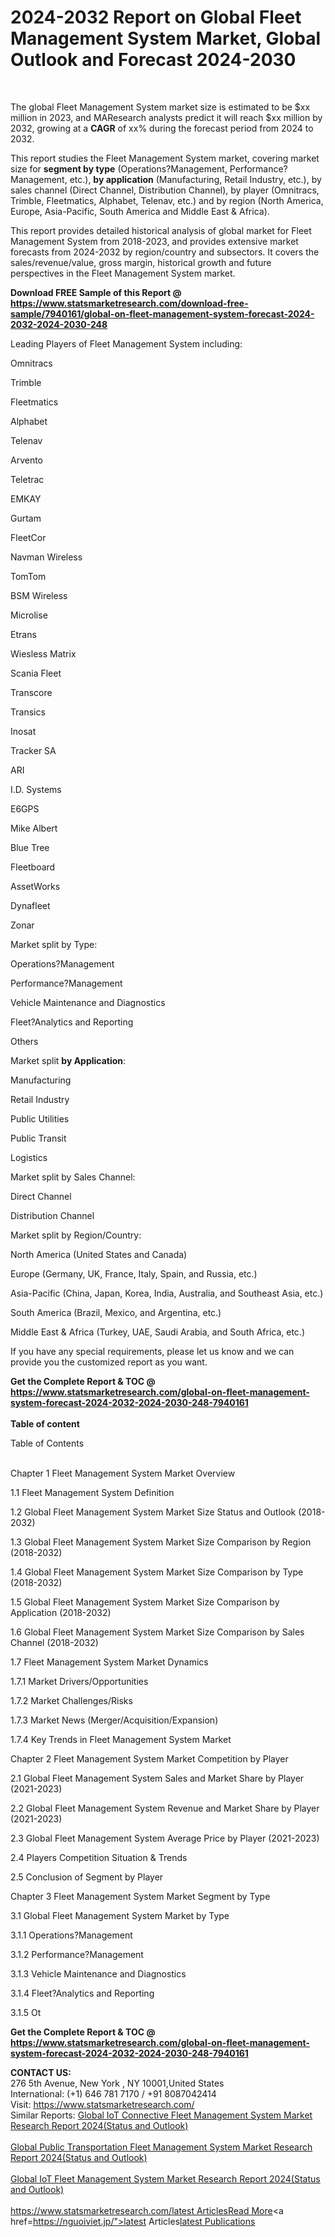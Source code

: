 <h1>2024-2032 Report on Global Fleet Management System Market, Global Outlook and Forecast 2024-2030</h1><br/><p>The global Fleet Management System market size is estimated to be $xx million in 2023, and MAResearch analysts predict it will reach $xx million by 2032, growing at a <strong>CAGR</strong> of xx% during the forecast period from 2024 to 2032.</p><p>This report studies the Fleet Management System market, covering market size for <strong>segment by type</strong> (Operations?Management, Performance?Management, etc.), <strong>by application</strong> (Manufacturing, Retail Industry, etc.), by sales channel (Direct Channel, Distribution Channel), by player (Omnitracs, Trimble, Fleetmatics, Alphabet, Telenav, etc.) and by region (North America, Europe, Asia-Pacific, South America and Middle East & Africa).</p><p>This report provides detailed historical analysis of global market for Fleet Management System from 2018-2023, and provides extensive market forecasts from 2024-2032 by region/country and subsectors. It covers the sales/revenue/value, gross margin, historical growth and future perspectives in the Fleet Management System market.</p><p><strong>Download FREE Sample of this Report @ <a href="https://www.statsmarketresearch.com/download-free-sample/7940161/global-on-fleet-management-system-forecast-2024-2032-2024-2030-248">https://www.statsmarketresearch.com/download-free-sample/7940161/global-on-fleet-management-system-forecast-2024-2032-2024-2030-248</a></strong></p><p>Leading Players of Fleet Management System including:</p><p>Omnitracs</p><p>Trimble</p><p>Fleetmatics</p><p>Alphabet</p><p>Telenav</p><p>Arvento</p><p>Teletrac</p><p>EMKAY</p><p>Gurtam</p><p>FleetCor</p><p>Navman Wireless</p><p>TomTom</p><p>BSM Wireless</p><p>Microlise</p><p>Etrans</p><p>Wiesless Matrix</p><p>Scania Fleet</p><p>Transcore</p><p>Transics</p><p>Inosat</p><p>Tracker SA</p><p>ARI</p><p>I.D. Systems</p><p>E6GPS</p><p>Mike Albert</p><p>Blue Tree</p><p>Fleetboard</p><p>AssetWorks</p><p>Dynafleet</p><p>Zonar</p><p>Market split by Type:</p><p>Operations?Management</p><p>Performance?Management</p><p>Vehicle Maintenance and Diagnostics</p><p>Fleet?Analytics and Reporting</p><p>Others</p><p>Market split <strong>by Application</strong>:</p><p>Manufacturing</p><p>Retail Industry</p><p>Public Utilities</p><p>Public Transit</p><p>Logistics</p><p>Market split by Sales Channel:</p><p>Direct Channel</p><p>Distribution Channel</p><p>Market split by Region/Country:</p><p>North America (United States and Canada)</p><p>Europe (Germany, UK, France, Italy, Spain, and Russia, etc.)</p><p>Asia-Pacific (China, Japan, Korea, India, Australia, and Southeast Asia, etc.)</p><p>South America (Brazil, Mexico, and Argentina, etc.)</p><p>Middle East & Africa (Turkey, UAE, Saudi Arabia, and South Africa, etc.)</p><p>If you have any special requirements, please let us know and we can provide you the customized report as you want.</p><div><b>Get the Complete Report & TOC @ <a href="https://www.statsmarketresearch.com/global-on-fleet-management-system-forecast-2024-2032-2024-2030-248-7940161">https://www.statsmarketresearch.com/global-on-fleet-management-system-forecast-2024-2032-2024-2030-248-7940161</a></b></div><br><b>Table of content</b><p>Table of Contents<br />
 
 <br />
 
 Chapter 1 Fleet Management System Market Overview<br />
 
  1.1 Fleet Management System Definition<br />
 
  1.2 Global Fleet Management System Market Size Status and Outlook (2018-2032)<br />
 
  1.3 Global Fleet Management System Market Size Comparison by Region (2018-2032)<br />
 
  1.4 Global Fleet Management System Market Size Comparison by Type (2018-2032)<br />
 
  1.5 Global Fleet Management System Market Size Comparison by Application (2018-2032)<br />
 
  1.6 Global Fleet Management System Market Size Comparison by Sales Channel (2018-2032)<br />
 
  1.7 Fleet Management System Market Dynamics<br />
 
  1.7.1 Market Drivers/Opportunities<br />
 
  1.7.2 Market Challenges/Risks<br />
 
  1.7.3 Market News (Merger/Acquisition/Expansion)<br />
 
  1.7.4 Key Trends in Fleet Management System Market<br />
 
 Chapter 2 Fleet Management System Market Competition by Player<br />
 
  2.1 Global Fleet Management System Sales and Market Share by Player (2021-2023)<br />
 
  2.2 Global Fleet Management System Revenue and Market Share by Player (2021-2023)<br />
 
  2.3 Global Fleet Management System Average Price by Player (2021-2023)<br />
 
  2.4 Players Competition Situation & Trends<br />
 
  2.5 Conclusion of Segment by Player<br />
 
 Chapter 3 Fleet Management System Market Segment by Type<br />
 
  3.1 Global Fleet Management System Market by Type<br />
 
  3.1.1 Operations?Management<br />
 
  3.1.2 Performance?Management<br />
 
  3.1.3 Vehicle Maintenance and Diagnostics<br />
 
  3.1.4 Fleet?Analytics and Reporting<br />
 
  3.1.5 Ot<br><div><b>Get the Complete Report & TOC @ <a href="https://www.statsmarketresearch.com/global-on-fleet-management-system-forecast-2024-2032-2024-2030-248-7940161">https://www.statsmarketresearch.com/global-on-fleet-management-system-forecast-2024-2032-2024-2030-248-7940161</a></b></div></p> <b>CONTACT US:</b><br>276 5th Avenue, New York , NY 10001,United States<br>International: (+1) 646 781 7170 / +91 8087042414<br>Visit: <a href="https://www.statsmarketresearch.com/">https://www.statsmarketresearch.com/</a><br>Similar Reports: <a href="https://www.statsmarketresearch.com/global-on-fleet-management-system-forecast-2024-2032-2024-2030-248-7940161">Global IoT Connective Fleet Management System Market Research Report 2024(Status and Outlook)</a><br/><br/><a href="https://www.statsmarketresearch.com/global-on-fleet-management-system-forecast-2024-2032-2024-2030-248-7940161">Global Public Transportation Fleet Management System Market Research Report 2024(Status and Outlook)</a><br/><br/><a href="https://www.statsmarketresearch.com/global-on-fleet-management-system-forecast-2024-2032-2024-2030-248-7940161">Global IoT Fleet Management System Market Research Report 2024(Status and Outlook)</a><br/><br/><a href="https://gyeongbokgung.com">https://www.statsmarketresearch.com/</a><a href="https://hallyeomaritime.com">latest Articles</a><a href="https://jingwansa.com">Read More</a><a href=https://nguoiviet.jp/">latest Articles</a><a href="https://www.intelmarketresearch.com/">latest Publications</a>